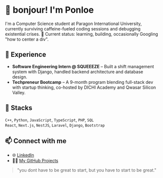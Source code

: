# 👋 bonjour! I'm Ponloe

I'm a Computer Science student at Paragon International University, currently surviving caffeine-fueled coding sessions and debugging existential crises.
🎯 Current status: learning, building, occasionally Googling "how to center a div".

## 💼 Experience
- **Software Engineering Intern @ SQUEEEZE** – Built a shift management system with Django, handled backend architecture and database design.
- **Techpreneur Bootcamp** – A 9-month program blending full-stack dev with startup thinking, co-hosted by DICHI Academy and Qwasar Silicon Valley.

## 🧰 Stacks 
`C++`, `Python`, `JavaScript`, `TypeScript`, `PHP`, `SQL`  
`React`, `Next.js`, `NestJS`, `Laravel`, `Django`, `Bootstrap`

## 📫 Connect with me
- 🌐 [LinkedIn](https://linkedin.com/in/soponloe)
- 🧑‍💻 [My GitHub Projects](https://github.com/Ponloe)

> "you dont have to be great to start, but you have to start to be great."

